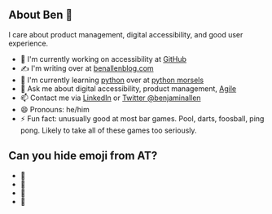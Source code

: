 ## About Ben 👋

<!--
**benjiallen/benjiallen** is a ✨ _special_ ✨ repository because its `README.md` (this file) appears on your GitHub profile.

Here are some ideas to get you started:

- <span aria-hidden="true">🔭</span> I’m currently working on ...
- 🌱 I’m currently learning ...
- 👯 I’m looking to collaborate on ...
- 🤔 I’m looking for help with ...
- 💬 Ask me about ...
- 📫 How to reach me: ...
- 😄 Pronouns: ...
- ⚡ Fun fact: ...
-->
I care about product management, digital accessibility, and good user experience.

- 🔭 I'm currently working on accessibility at [GitHub](https://www.github.com/)
- ✍️ I'm writing over at [benallenblog.com](https://benallenblog.com/)
- 🌱 I'm currently learning [python](https://www.python.org/) over at [python morsels](https://www.pythonmorsels.com/)
- 💬 Ask me about digital accessibility, product management, [Agile](https://agilemanifesto.org/)
- 📫 Contact me via [LinkedIn](https://www.linkedin.com/in/benallen81/) or [Twitter @benjaminallen](https://twitter.com/benjaminallen)
- 😄 Pronouns: he/him
- ⚡ Fun fact: unusually good at most bar games. Pool, darts, foosball, ping pong. Likely to take all of these games too seriously.

## Can you hide emoji from AT?

<ul>
  <li><span aria-hidden="true">🔭</span></li>
  <li><g-emoji alt="" class="g-emoji" alias="telescope" fallback-src="https://github.githubassets.com/images/icons/emoji/unicode/1f52d.png">🔭</g-emoji></li>
  <li><g-emoji class="g-emoji" alias="" fallback-src="https://github.githubassets.com/images/icons/emoji/unicode/1f52d.png">🔭</g-emoji></li>
  <li><span role="img" aria-label="">🔭</span></li>
</ul>
